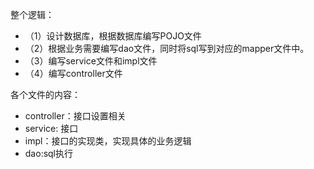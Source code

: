 整个逻辑：
- （1）设计数据库，根据数据库编写POJO文件
- （2）根据业务需要编写dao文件，同时将sql写到对应的mapper文件中。
- （3）编写service文件和impl文件
- （4）编写controller文件



各个文件的内容：
- controller：接口设置相关
- service: 接口
- impl：接口的实现类，实现具体的业务逻辑
- dao:sql执行
